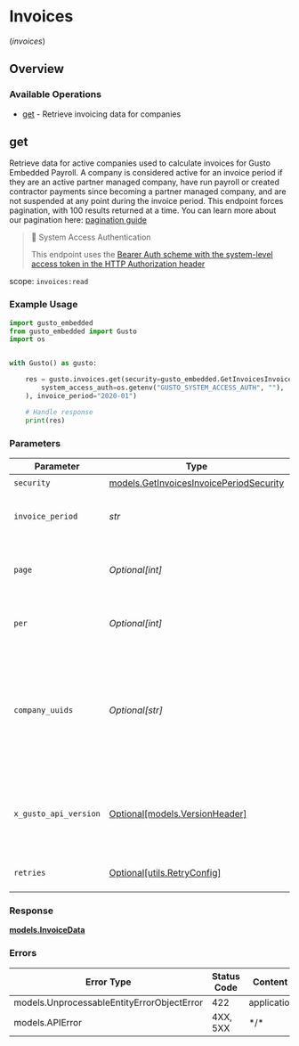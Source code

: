 # Invoices
(*invoices*)

## Overview

### Available Operations

* [get](#get) - Retrieve invoicing data for companies

## get

Retrieve data for active companies used to calculate invoices for Gusto Embedded Payroll. A company is considered active for an invoice period if they are an active partner managed company, have run payroll or created contractor payments since becoming a partner managed company, and are not suspended at any point during the invoice period.  This endpoint forces pagination, with 100 results returned at a time. You can learn more about our pagination here: [pagination guide](https://docs.gusto.com/embedded-payroll/docs/pagination) 

> 📘 System Access Authentication
>
> This endpoint uses the [Bearer Auth scheme with the system-level access token in the HTTP Authorization header](https://docs.gusto.com/embedded-payroll/docs/system-access)

scope: `invoices:read`

### Example Usage

```python
import gusto_embedded
from gusto_embedded import Gusto
import os


with Gusto() as gusto:

    res = gusto.invoices.get(security=gusto_embedded.GetInvoicesInvoicePeriodSecurity(
        system_access_auth=os.getenv("GUSTO_SYSTEM_ACCESS_AUTH", ""),
    ), invoice_period="2020-01")

    # Handle response
    print(res)

```

### Parameters

| Parameter                                                                                                                                                                                                                              | Type                                                                                                                                                                                                                                   | Required                                                                                                                                                                                                                               | Description                                                                                                                                                                                                                            | Example                                                                                                                                                                                                                                |
| -------------------------------------------------------------------------------------------------------------------------------------------------------------------------------------------------------------------------------------- | -------------------------------------------------------------------------------------------------------------------------------------------------------------------------------------------------------------------------------------- | -------------------------------------------------------------------------------------------------------------------------------------------------------------------------------------------------------------------------------------- | -------------------------------------------------------------------------------------------------------------------------------------------------------------------------------------------------------------------------------------- | -------------------------------------------------------------------------------------------------------------------------------------------------------------------------------------------------------------------------------------- |
| `security`                                                                                                                                                                                                                             | [models.GetInvoicesInvoicePeriodSecurity](../../models/getinvoicesinvoiceperiodsecurity.md)                                                                                                                                            | :heavy_check_mark:                                                                                                                                                                                                                     | N/A                                                                                                                                                                                                                                    |                                                                                                                                                                                                                                        |
| `invoice_period`                                                                                                                                                                                                                       | *str*                                                                                                                                                                                                                                  | :heavy_check_mark:                                                                                                                                                                                                                     | The month we are calculating the invoice for. Must be in YYYY-MM format                                                                                                                                                                | 2020-01                                                                                                                                                                                                                                |
| `page`                                                                                                                                                                                                                                 | *Optional[int]*                                                                                                                                                                                                                        | :heavy_minus_sign:                                                                                                                                                                                                                     | The page that is requested. When unspecified, will load all objects unless endpoint forces pagination.                                                                                                                                 |                                                                                                                                                                                                                                        |
| `per`                                                                                                                                                                                                                                  | *Optional[int]*                                                                                                                                                                                                                        | :heavy_minus_sign:                                                                                                                                                                                                                     | Number of objects per page. For majority of endpoints will default to 25                                                                                                                                                               |                                                                                                                                                                                                                                        |
| `company_uuids`                                                                                                                                                                                                                        | *Optional[str]*                                                                                                                                                                                                                        | :heavy_minus_sign:                                                                                                                                                                                                                     | Filter companies returned in the active_companies response, will return an error if company not active during provided invoice period. i.e. `?company_uuids=781922d8-e780-4b6b-bf74-ee303166d022,bbbca930-7322-491c-ba7f-98707a52a9c5` |                                                                                                                                                                                                                                        |
| `x_gusto_api_version`                                                                                                                                                                                                                  | [Optional[models.VersionHeader]](../../models/versionheader.md)                                                                                                                                                                        | :heavy_minus_sign:                                                                                                                                                                                                                     | Determines the date-based API version associated with your API call. If none is provided, your application's [minimum API version](https://docs.gusto.com/embedded-payroll/docs/api-versioning#minimum-api-version) is used.           |                                                                                                                                                                                                                                        |
| `retries`                                                                                                                                                                                                                              | [Optional[utils.RetryConfig]](../../models/utils/retryconfig.md)                                                                                                                                                                       | :heavy_minus_sign:                                                                                                                                                                                                                     | Configuration to override the default retry behavior of the client.                                                                                                                                                                    |                                                                                                                                                                                                                                        |

### Response

**[models.InvoiceData](../../models/invoicedata.md)**

### Errors

| Error Type                                 | Status Code                                | Content Type                               |
| ------------------------------------------ | ------------------------------------------ | ------------------------------------------ |
| models.UnprocessableEntityErrorObjectError | 422                                        | application/json                           |
| models.APIError                            | 4XX, 5XX                                   | \*/\*                                      |